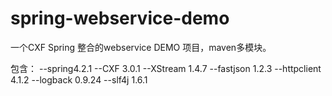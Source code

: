 # spring-webservice-demo

一个CXF Spring 整合的webservice DEMO 项目，maven多模块。

包含：
--spring4.2.1
--CXF 3.0.1
--XStream 1.4.7
--fastjson 1.2.3 
--httpclient 4.1.2
--logback 0.9.24
--slf4j 1.6.1

